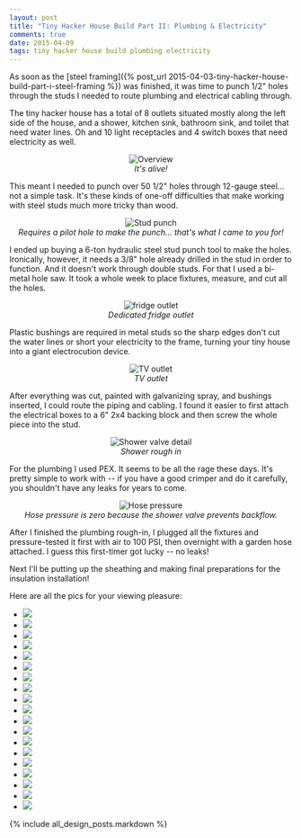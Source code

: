 ```yaml
---
layout: post
title: "Tiny Hacker House Build Part II: Plumbing & Electricity"
comments: true
date: 2015-04-09
tags: tiny hacker house build plumbing electricity
---
```


As soon as the [steel
framing]({% post_url 2015-04-03-tiny-hacker-house-build-part-i-steel-framing %})
was finished, it was time to punch 1/2" holes through the studs I needed to
route plumbing and electrical cabling through.

The tiny hacker house has a total of 8 outlets situated mostly along
the left side of the house, and a shower, kitchen sink, bathroom sink, and
toilet that need water lines. Oh and 10 light receptacles and 4 switch boxes
that need electricity as well.

<!-- break -->


<!-- whole trailer pic -->
<center>
  <img src="/img/build-plumbing/overview.jpg" alt="Overview">
  <div class="caption">
    <i>It's alive!</i>
  </div>
</center>

This meant I needed to punch over 50 1/2" holes through 12-gauge steel... not a
simple task. It's these kinds of one-off difficulties that make working with
steel studs much more tricky than wood.

<!-- stud punch pic -->
<center>
  <img src="/img/build-plumbing/stud punch.jpg" alt="Stud punch">
  <div class="caption">
    <i>Requires a pilot hole to make the punch... that's what I came to you for!</i>
  </div>
</center>

I ended up buying a 6-ton hydraulic steel stud punch tool to make the holes.
Ironically, however, it needs a 3/8" hole already drilled in the stud in order
to function.  And it doesn't work through double studs. For that I used a
bi-metal hole saw.  It took a whole week to place fixtures, measure, and cut all
the holes.

<!-- electrical box pic --> 
<center>
  <img src="/img/build-plumbing/fridge.jpg" alt="fridge outlet">
  <div class="caption">
    <i>Dedicated fridge outlet</i>
  </div>
</center>


Plastic bushings are required in metal studs so the sharp edges don't cut the
water lines or short your electricity to the frame, turning your tiny house into
a giant electrocution device.

<!-- tv outlet pic -->
<center>
  <img src="/img/build-plumbing/first outlet.jpg" alt="TV outlet">
  <div class="caption">
    <i>TV outlet</i>
  </div>
</center>

After everything was cut, painted with galvanizing spray, and bushings inserted,
I could route the piping and cabling. I found it easier to first attach the
electrical boxes to a 6" 2x4 backing block and then screw the whole piece into
the stud.

<!-- shower rough in -->
<center>
  <img src="/img/build-plumbing/shower valve detail.jpg" alt="Shower valve
detail">
  <div class="caption">
    <i>Shower rough in</i>
  </div>
</center>

For the plumbing I used PEX. It seems to be all the rage these days. It's pretty
simple to work with -- if you have a good crimper and do it carefully, you
shouldn't have any leaks for years to come.

<!-- gauge -->
<center>
  <img src="/img/build-plumbing/hose pressure.jpg" alt="Hose pressure">
  <div class="caption">
    <i>Hose pressure is zero because the shower valve prevents backflow.</i>
  </div>
</center>

After I finished the plumbing rough-in, I plugged all the fixtures and
pressure-tested it first with air to 100 PSI, then overnight with a garden hose
attached. I guess this first-timer got lucky -- no leaks!

Next I'll be putting up the sheathing and making final preparations for
the insulation installation!

Here are all the pics for your viewing pleasure:

<!-- all pics -->
<ul class="thumbnails">
<li><a href="/img/build-plumbing/sink and toilet.jpg" data-lightbox="build-plumbing"><img src="/img/build-plumbing/sink and toilet.jpg"></a></li>
<li><a href="/img/build-plumbing/corner plumbing.jpg" data-lightbox="build-plumbing"><img src="/img/build-plumbing/corner plumbing.jpg"></a></li>
<li><a href="/img/build-plumbing/first outlet.jpg" data-lightbox="build-plumbing"><img src="/img/build-plumbing/first outlet.jpg"></a></li>
<li><a href="/img/build-plumbing/corner.jpg" data-lightbox="build-plumbing"><img src="/img/build-plumbing/corner.jpg"></a></li>
<li><a href="/img/build-plumbing/office.jpg" data-lightbox="build-plumbing"><img src="/img/build-plumbing/office.jpg"></a></li>
<li><a href="/img/build-plumbing/bent shower valve.jpg" data-lightbox="build-plumbing"><img src="/img/build-plumbing/bent shower valve.jpg"></a></li>
<li><a href="/img/build-plumbing/overview.jpg" data-lightbox="build-plumbing"><img src="/img/build-plumbing/overview.jpg"></a></li>
<li><a href="/img/build-plumbing/inlet.jpg" data-lightbox="build-plumbing"><img src="/img/build-plumbing/inlet.jpg"></a></li>
<li><a href="/img/build-plumbing/fridge.jpg" data-lightbox="build-plumbing"><img src="/img/build-plumbing/fridge.jpg"></a></li>
<li><a href="/img/build-plumbing/entrypoint.jpg" data-lightbox="build-plumbing"><img src="/img/build-plumbing/entrypoint.jpg"></a></li>
<li><a href="/img/build-plumbing/ceiling lights.jpg" data-lightbox="build-plumbing"><img src="/img/build-plumbing/ceiling lights.jpg"></a></li>
<li><a href="/img/build-plumbing/bathroom.jpg" data-lightbox="build-plumbing"><img src="/img/build-plumbing/bathroom.jpg"></a></li>
<li><a href="/img/build-plumbing/shower.jpg" data-lightbox="build-plumbing"><img src="/img/build-plumbing/shower.jpg"></a></li>
<li><a href="/img/build-plumbing/tv outlet.jpg" data-lightbox="build-plumbing"><img src="/img/build-plumbing/tv outlet.jpg"></a></li>
<li><a href="/img/build-plumbing/bathroom switch.jpg" data-lightbox="build-plumbing"><img src="/img/build-plumbing/bathroom switch.jpg"></a></li>
<li><a href="/img/build-plumbing/loft switch.jpg" data-lightbox="build-plumbing"><img src="/img/build-plumbing/loft switch.jpg"></a></li>
<li><a href="/img/build-plumbing/hose pressure.jpg" data-lightbox="build-plumbing"><img src="/img/build-plumbing/hose pressure.jpg"></a></li>
<li><a href="/img/build-plumbing/shower valve detail.jpg" data-lightbox="build-plumbing"><img src="/img/build-plumbing/shower valve detail.jpg"></a></li>
<li><a href="/img/build-plumbing/kitchen switch.jpg" data-lightbox="build-plumbing"><img src="/img/build-plumbing/kitchen switch.jpg"></a></li>
</ul>

{% include all_design_posts.markdown %}
